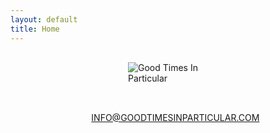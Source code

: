 ```yaml
---
layout: default
title: Home
---
```


<article>
    <div style="display: flex; flex-direction: column; align-items: center;">
        <div style="padding: 1rem;">
            <div style="width: 128px; height: auto;">
                <img src="{{ "/assets/images/logo.png" | relative_url }}" alt="Good Times In Particular" />
            </div>
        </div>
        <div style="padding: 1rem;">
            <ul style="list-style: none;">
                <li><p><a href="mailto:info@goodtimesinparticular.com">INFO@GOODTIMESINPARTICULAR.COM</a></p></li>
            </ul>
        </div>
    </div>
</article>